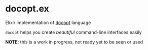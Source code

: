 # docopt.ex

Elixir implementation of [docopt](http://docopt.org/) language

`docopt` helps you create *beautiful* command-line interfaces easily

**NOTE**: this is a work in progress, not ready yet to be seen or used
